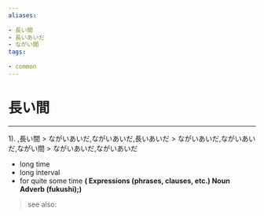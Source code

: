 ```yaml
---
aliases:
    
- 長い間
- 長いあいだ
- ながい間
tags:
    
- common
---
```


# 長い間
---
1).
,長い間 > ながいあいだ,ながいあいだ,長いあいだ > ながいあいだ,ながいあいだ,ながい間 > ながいあいだ,ながいあいだ

- long time
- long interval
- for quite some time
**( Expressions (phrases, clauses, etc.) Noun Adverb (fukushi);)**
> see also: 
            